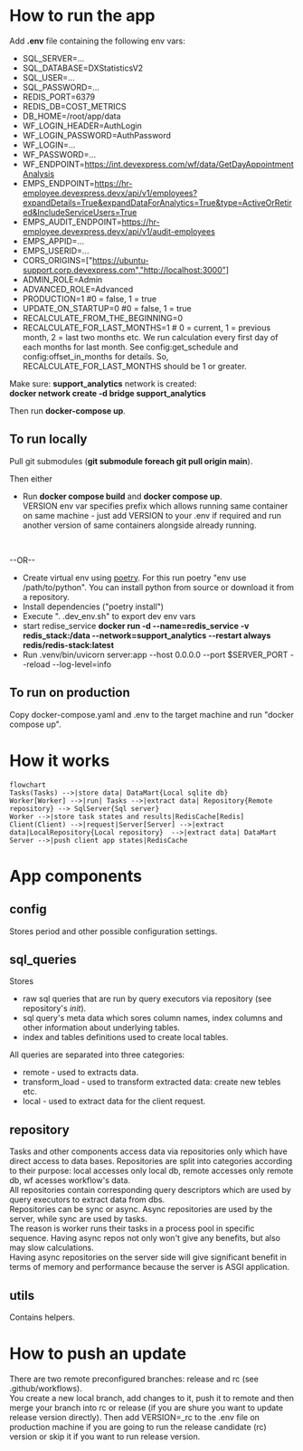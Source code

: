 # How to run the app
Add **.env** file containing the following env vars:
- SQL_SERVER=...
- SQL_DATABASE=DXStatisticsV2
- SQL_USER=...
- SQL_PASSWORD=...
- REDIS_PORT=6379
- REDIS_DB=COST_METRICS
- DB_HOME=/root/app/data
- WF_LOGIN_HEADER=AuthLogin
- WF_LOGIN_PASSWORD=AuthPassword
- WF_LOGIN=...
- WF_PASSWORD=...
- WF_ENDPOINT=https://int.devexpress.com/wf/data/GetDayAppointmentAnalysis
- EMPS_ENDPOINT=https://hr-employee.devexpress.devx/api/v1/employees?expandDetails=True&expandDataForAnalytics=True&type=ActiveOrRetired&IncludeServiceUsers=True
- EMPS_AUDIT_ENDPOINT=https://hr-employee.devexpress.devx/api/v1/audit-employees
- EMPS_APPID=...
- EMPS_USERID=...
- CORS_ORIGINS=["https://ubuntu-support.corp.devexpress.com","http://localhost:3000"]
- ADMIN_ROLE=Admin
- ADVANCED_ROLE=Advanced
- PRODUCTION=1 #0 = false, 1 = true
- UPDATE_ON_STARTUP=0 #0 = false, 1 = true
- RECALCULATE_FROM_THE_BEGINNING=0
- RECALCULATE_FOR_LAST_MONTHS=1 # 0 = current, 1 = previous month, 2 = last two months etc. We run calculation every first day of each months for last month. See config:get_schedule and config:offset_in_months for details. So, RECALCULATE_FOR_LAST_MONTHS should be 1 or greater.


Make sure:
<b>support_analytics</b> network is created:<br> **docker network create -d bridge support_analytics**

Then run <b>docker-compose up</b>.

## To run locally
Pull git submodules (**git submodule foreach git pull origin main**).<br>

Then either<br>
- Run <b>docker compose build</b> and <b>docker compose up</b>.<br>
VERSION env var specifies prefix which allows running same container on same machine - just add VERSION to your .env if required and run another version of same containers alongside already running.
<br>

--OR--<br>

 - Create virtual env using [poetry](https://python-poetry.org/docs/#installation). For this run poetry "env use /path/to/python". You can install python from source or download it from a repository. 
 - Install dependencies ("poetry install")
 - Execute ". .dev_env.sh" to export dev env vars
 - start redise_service **docker run -d --name=redis_service -v redis_stack:/data --network=support_analytics --restart always redis/redis-stack:latest** 
 - Run .venv/bin/uvicorn server:app --host 0.0.0.0 --port $SERVER_PORT --reload --log-level=info

## To run on production
Copy docker-compose.yaml and .env to the target machine and run "docker compose up".

# How it works
```mermaid
flowchart
Tasks(Tasks) -->|store data| DataMart{Local sqlite db}
Worker[Worker] -->|run| Tasks -->|extract data| Repository{Remote repository} --> SqlServer{Sql server}
Worker -->|store task states and results|RedisCache[Redis]
Client(Client) -->|request|Server[Server] -->|extract data|LocalRepository{Local repository}  -->|extract data| DataMart
Server -->|push client app states|RedisCache
```

# App components

## config
Stores period and other possible configuration settings.<br>

## sql_queries
Stores
- raw sql queries that are run by query executors via repository (see repository's _init_).
- sql query's meta data which sores column names, index columns and other information about underlying tables.
- index and tables definitions used to create local tables.

All queries are separated into three categories:
- remote - used to extracts data.
- transform_load - used to transform extracted data: create new tebles etc.
- local - used to extract data for the client request.

## repository
Tasks and other components access data via repositories only which have direct access to data bases. Repositories are split into categories according to their purpose: local accesses only local db, remote accesses only remote db, wf acesses workflow's data.<br>
All repositories contain corresponding query descriptors which are used by query executors to extract data from dbs.<br>
Repositories can be sync or async. Async repositories are used by the server, while sync are used by tasks.<br>
The reason is worker runs their tasks in a process pool in specific sequence. Having async repos not only won't give any benefits, but also may slow calculations.<br>
Having async repositories on the server side will give significant benefit in terms of memory and performance because the server is ASGI application. 

## utils
Contains helpers.

# How to push an update
There are two remote preconfigured branches: release and rc (see .github/workflows).<br>
You create a new local branch, add changes to it, push it to remote and then merge your branch into rc or release (if you are shure you want to update release version directly). Then add VERSION=_rc to the .env file on production machine if you are going to run the release candidate (rc) version or skip it if you want to run release version.

